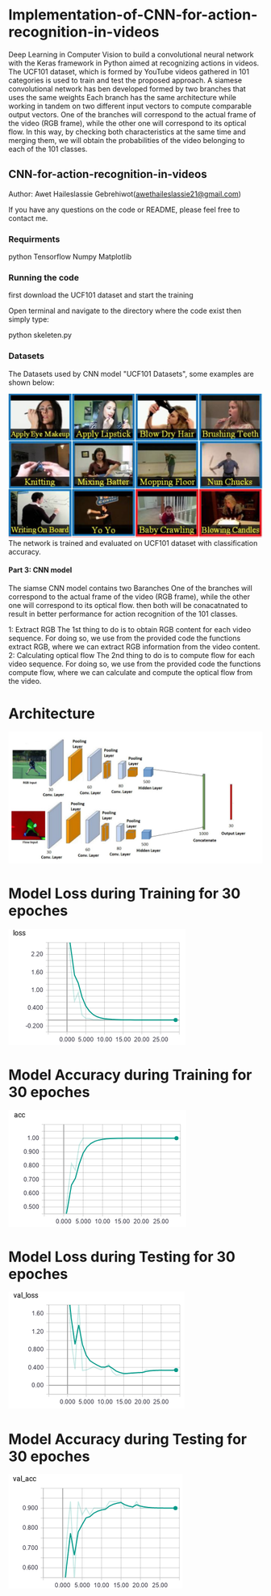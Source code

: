 # Implementation-of-CNN-for-action-recognition-in-videos
Deep Learning in Computer Vision to build a convolutional neural network with the Keras framework in Python aimed at recognizing actions in videos.  The UCF101 dataset, which is formed by YouTube videos gathered in 101 categories is used to train and test the proposed approach.
A siamese convolutional network has ben developed formed by two branches that uses the same weights Each branch has the same architecture while working in tandem on two different input vectors to compute comparable output vectors. One of the branches will correspond to the actual frame of the video (RGB frame), while the other one will correspond to its optical flow. In this way, by checking both characteristics at the same time and merging them, we will obtain the probabilities of the video belonging to each of the 101 classes.

## CNN-for-action-recognition-in-videos

Author: Awet Haileslassie Gebrehiwot(awethaileslassie21@gmail.com)

If you have any questions on the code or README, please feel free to contact me.

### Requirments
python 
Tensorflow
Numpy
Matplotlib

### Running the code 
first download the UCF101 dataset  and start the training

Open terminal and navigate to the directory where the code exist
then simply type:

python skeleten.py


### Datasets

The Datasets used by CNN model "UCF101 Datasets", some examples are shown below: 

![data.png](https://github.com/awethaileslassie/Implementation-of-CNN-for-action-recognition-in-videos/blob/master/DLCV5_Graphs/data.png)
The network is trained and evaluated on UCF101 dataset with classification accuracy. 


#### Part 3: CNN model

The siamse CNN model contains two Baranches
One of the branches will correspond to the actual frame of the video (RGB frame), while the other one will correspond to its optical flow. then both will be conacatnated to result in better performance for action recognition of the 101 classes.

1: Extract RGB 
The 1st thing to do is to obtain RGB content for each video sequence. For doing so, we use from the provided
code the functions extract RGB, where we can extract RGB information from the video content.
2: Calculating optical flow
The 2nd thing to do is to compute flow for each video sequence. For doing so, we use from the provided code the
functions compute flow, where we can calculate and compute the optical flow from the video.

# Architecture
![architecture.JPG](https://github.com/awethaileslassie/Implementation-of-CNN-for-action-recognition-in-videos/blob/master/DLCV5_Graphs/architecture.JPG)


# Model Loss during Training for 30 epoches 
![5_3-loss.png](https://github.com/awethaileslassie/Implementation-of-CNN-for-action-recognition-in-videos/blob/master/DLCV5_Graphs/5_3-loss.png)

# Model Accuracy during Training for 30 epoches
![5_3-acc.png](https://github.com/awethaileslassie/Implementation-of-CNN-for-action-recognition-in-videos/blob/master/DLCV5_Graphs/5_3-acc.png)


# Model Loss during Testing for 30 epoches 
![5_3-valloss.png](https://github.com/awethaileslassie/Implementation-of-CNN-for-action-recognition-in-videos/blob/master/DLCV5_Graphs/5_3-valloss.png)

# Model Accuracy during Testing for 30 epoches
![5_3-valacc.png](https://github.com/awethaileslassie/Implementation-of-CNN-for-action-recognition-in-videos/blob/master/DLCV5_Graphs/5_3-valacc.png)
